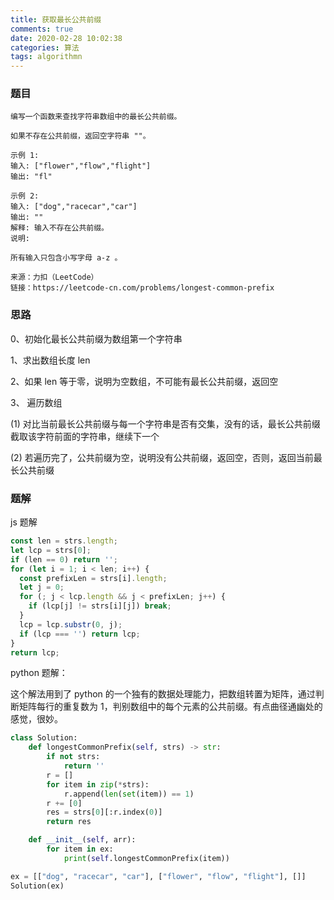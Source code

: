 ```yaml
---
title: 获取最长公共前缀
comments: true
date: 2020-02-28 10:02:38
categories: 算法
tags: algorithmn
---
```


### 题目

```
编写一个函数来查找字符串数组中的最长公共前缀。

如果不存在公共前缀，返回空字符串 ""。

示例 1:
输入: ["flower","flow","flight"]
输出: "fl"

示例 2:
输入: ["dog","racecar","car"]
输出: ""
解释: 输入不存在公共前缀。
说明:

所有输入只包含小写字母 a-z 。

来源：力扣（LeetCode）
链接：https://leetcode-cn.com/problems/longest-common-prefix
```

### 思路

0、初始化最长公共前缀为数组第一个字符串

1、求出数组长度 len

2、如果 len 等于零，说明为空数组，不可能有最长公共前缀，返回空

3、 遍历数组

(1) 对比当前最长公共前缀与每一个字符串是否有交集，没有的话，最长公共前缀截取该字符前面的字符串，继续下一个

(2) 若遍历完了，公共前缀为空，说明没有公共前缀，返回空，否则，返回当前最长公共前缀

### 题解

js 题解

```js
const len = strs.length;
let lcp = strs[0];
if (len == 0) return '';
for (let i = 1; i < len; i++) {
  const prefixLen = strs[i].length;
  let j = 0;
  for (; j < lcp.length && j < prefixLen; j++) {
    if (lcp[j] != strs[i][j]) break;
  }
  lcp = lcp.substr(0, j);
  if (lcp === '') return lcp;
}
return lcp;
```

python 题解：

这个解法用到了 python 的一个独有的数据处理能力，把数组转置为矩阵，通过判断矩阵每行的重复数为 1，判别数组中的每个元素的公共前缀。有点曲径通幽处的感觉，很妙。

```python
class Solution:
    def longestCommonPrefix(self, strs) -> str:
        if not strs:
            return ''
        r = []
        for item in zip(*strs):
            r.append(len(set(item)) == 1)
        r += [0]
        res = strs[0][:r.index(0)]
        return res

    def __init__(self, arr):
        for item in ex:
            print(self.longestCommonPrefix(item))

ex = [["dog", "racecar", "car"], ["flower", "flow", "flight"], []]
Solution(ex)
```
